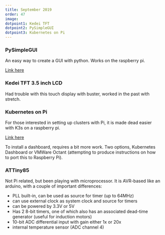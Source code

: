 ```yaml
---
title: September 2019
order: 47
image: 
dotpoint1: Kedei TFT
dotpoint2: PySimpleGUI
dotpoint3: Kubernetes on Pi
---
```

### PySimpleGUI
An easy way to create a GUI with python. Works on the raspberry pi. 

[Link here](https://pysimplegui.readthedocs.io/en/latest/)

### Kedei TFT 3.5 inch LCD
Had trouble with this touch display with buster, worked in the past with stretch.

### Kubernetes on Pi
For those interested in setting up clusters with Pi, it is made dead easier with K3s on a raspberry pi.

[Link here](https://github.com/rancher/k3s)

To install a dashboard, requires a bit more work. Two options, Kubernetes Dashboard or VMWare Octant (attempting to produce instructions
on how to port this to Raspberry Pi).

### ATTiny85
Not Pi related, but been playing with microprocessor. It is AVR-based like an arduino, with a couple of important differences:

- PLL built-in, can be used as source for timer (up to 64MHz)
- can use external clock as system clock and source for timers
- can be powered by 3.3V or 5V
- Has 2 8-bit timers, one of which also has an associated dead-time generator (useful for induction motors)
- 10-bit ADC differential input with gain either 1x or 20x
- internal temperature sensor (ADC channel 4)
